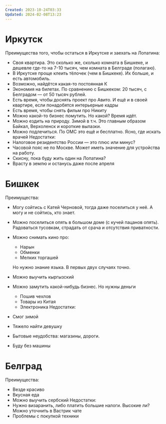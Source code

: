 ```yaml
---
Created: 2023-10-24T03:33
Updated: 2024-02-08T13:23
---
```

# Иркутск
Преимущества того, чтобы остаться в Иркутске и заехать на Лопатина:
- Своя квартира. Это сколько же, сколько комната в Бишкеке, и дешевле где-то на 7-10 тысяч, чем комната в Белграде (полагаю).
- В Иркутске проще клеить тёлочек (чем в Бишкеке). Их больше, и есть автомобиль.
- Возможно, найдётся какая-то постоянная К
- Экономия на билетах. По сравнению с Бишкеком: 20 тысяч, с Белградом — от 50 тысяч рублей.
- Есть время, чтобы доснять проект про Авито. И ещё и в своей квартире, если понадобятся интерьерные кадры
- Есть время, чтобы снять фильм про Никиту
- Можно какой-то бизнес помутить. Но какой? Время идёт.
- Можно ездить на природу. Зимой в т.ч. Это главным образом Байкал, Верхоленск и короткие вылазки.
- Можно подлечиться. По ОМС это ещё и бесплатно. Ясно, где искать врачей
Недостатки:
- Налоговое резидентство России — это плюс или минус?
- Часовой пояс не по Москве. Может иметь значение для устройства на работу.
- Скисну, пока буду жить один на Лопатина?
- Врасту в землю и останусь даже после апреля
# Бишкек
Преимущества:
- Могу сойтись с Катей Черновой, тогда даже поселиться у неё. А могу и не сойтись, кто знает.
- Можно поселиться опять в большом доме (с кучей пацанов опять). Радоваться тусовкам, страдать от срача и отсутствия приватности.
- Можно снимать кино про:
    
    - Нарын
    - Обменки
    - Мелких торгашей
    
    Но нужно знание языка. В первых двух случаях точно.
    
- Можно выучить кыргызский
- Можно замутить какой-нибудь бизнес. Но нужны деньги
    - Пошив чехлов
    - Товары из Китая
    - Электроника
Недостатки:
- Смог зимой
- Тяжело найти девушку
- Бытовые неудобства: магазины, дороги.
- Буду без машины
# Белград
Преимущества:
- Везде красиво
- Вкусная еда
- Можно выучить сербский
Недостатки:
- Нужно визаранить, либо платить большие налоги. Высокие ли? Можно уточнить в Вастрик чате
- Проблемы с покупкой техники